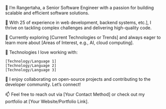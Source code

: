 👋 I’m Rangertaha, a Senior Software Engineer with a passion for building scalable and efficient software solutions.

💼 With 25 of experience in web development, backend systems, etc.], I thrive on tackling complex challenges and delivering high-quality code.

🌱 Currently exploring [Current Technologies or Trends] and always eager to learn more about [Areas of Interest, e.g., AI, cloud computing].

🔧 Technologies I love working with:

    [Technology/Language 1]
    [Technology/Language 2]
    [Technology/Language 3]

🤝 I enjoy collaborating on open-source projects and contributing to the developer community. Let’s connect!

📫 Feel free to reach out via [Your Contact Method] or check out my portfolio at [Your Website/Portfolio Link].